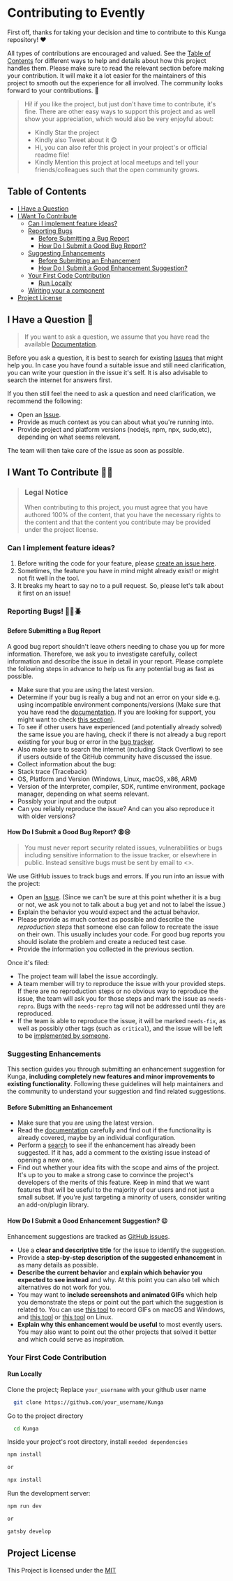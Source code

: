 # Contributing to Evently

First off, thanks for taking your decision and time to contribute to this Kunga repository! ❤️

All types of contributions are encouraged and valued. See the [Table of Contents](#table-of-contents) for different ways to help and details about how this project handles them. Please make sure to read the relevant section before making your contribution. It will make it a lot easier for the maintainers of this project to smooth out the experience for all involved. The community looks forward to your contributions. 🎉

> Hi! if you like the project, but just don't have time to contribute, it's fine. There are other easy ways to support this project and as well show your appreciation, which would also be very enjoyful about:
>
> - Kindly Star the project
> - Kindly also Tweet about it 😋
> - Hi, you can also refer this project in your project's or official readme file!
> - Kindly Mention this project at local meetups and tell your friends/colleagues such that the open community grows.

## Table of Contents

- [I Have a Question](#i-have-a-question)
- [I Want To Contribute](#i-want-to-contribute)
  - [Can I implement feature ideas?](#can-i-implement-feature-x?)
  - [Reporting Bugs](#reporting-bugs)
    - [Before Submitting a Bug Report](#before-submitting-a-bug-report)
    - [How Do I Submit a Good Bug Report?](#how-do-i-submit-a-good-bug-report)
  - [Suggesting Enhancements](#suggesting-enhancements)
    - [Before Submitting an Enhancement](#before-submitting-an-enhancement)
    - [How Do I Submit a Good Enhancement Suggestion?](#how-do-i-submit-a-good-enhancement-suggestion)
  - [Your First Code Contribution](#your-first-code-contribution)
    - [Run Locally](#run-locally)
  - [Wiriting your a component](#wiriting-your-a-component)
- [Project License](#project-license)

## I Have a Question 🙋

> If you want to ask a question, we assume that you have read the available [Documentation](https://github.com/mosespace/Kunga#readme).

Before you ask a question, it is best to search for existing [Issues](https://github.com/mosespace/Kunga/issues) that might help you. In case you have found a suitable issue and still need clarification, you can write your question in the issue it's self. It is also advisable to search the internet for answers first.

If you then still feel the need to ask a question and need clarification, we recommend the following:

- Open an [Issue](https://github.com/mosespace/Kunga/issues/new/choose).
- Provide as much context as you can about what you're running into.
- Provide project and platform versions (nodejs, npm, npx, sudo,etc), depending on what seems relevant.

The team will then take care of the issue as soon as possible.

## I Want To Contribute 🧑‍🦰

> ### Legal Notice
>
> When contributing to this project, you must agree that you have authored 100% of the content, that you have the necessary rights to the content and that the content you contribute may be provided under the project license.

### Can I implement feature ideas?

1. Before writing the code for your feature, please [create an issue here](https://github.com/mosespace/Kunga/issues/new/choose).
2. Sometimes, the feature you have in mind might already exist! or might not fit well in the tool.
3. It breaks my heart to say no to a pull request. So, please let's talk about it first on an issue!

### Reporting Bugs! 🐜🐛🪲

#### Before Submitting a Bug Report

A good bug report shouldn't leave others needing to chase you up for more information. Therefore, we ask you to investigate carefully, collect information and describe the issue in detail in your report. Please complete the following steps in advance to help us fix any potential bug as fast as possible.

- Make sure that you are using the latest version.
- Determine if your bug is really a bug and not an error on your side e.g. using incompatible environment components/versions (Make sure that you have read the [documentation](https://github.com/mosespace/Kunga#readme). If you are looking for support, you might want to check [this section](#i-have-a-question)).
- To see if other users have experienced (and potentially already solved) the same issue you are having, check if there is not already a bug report existing for your bug or error in the [bug tracker](https://github.com/mosespace/Kunga-uiissues?q=label%3Abug).
- Also make sure to search the internet (including Stack Overflow) to see if users outside of the GitHub community have discussed the issue.
- Collect information about the bug:
- Stack trace (Traceback)
- OS, Platform and Version (Windows, Linux, macOS, x86, ARM)
- Version of the interpreter, compiler, SDK, runtime environment, package manager, depending on what seems relevant.
- Possibly your input and the output
- Can you reliably reproduce the issue? And can you also reproduce it with older versions?

#### How Do I Submit a Good Bug Report? 😩😢

> You must never report security related issues, vulnerabilities or bugs including sensitive information to the issue tracker, or elsewhere in public. Instead sensitive bugs must be sent by email to <>.

We use GitHub issues to track bugs and errors. If you run into an issue with the project:

- Open an [Issue](https://github.com/mosespace/Kunga/issues/new/choose). (Since we can't be sure at this point whether it is a bug or not, we ask you not to talk about a bug yet and not to label the issue.)
- Explain the behavior you would expect and the actual behavior.
- Please provide as much context as possible and describe the _reproduction steps_ that someone else can follow to recreate the issue on their own. This usually includes your code. For good bug reports you should isolate the problem and create a reduced test case.
- Provide the information you collected in the previous section.

Once it's filed:

- The project team will label the issue accordingly.
- A team member will try to reproduce the issue with your provided steps. If there are no reproduction steps or no obvious way to reproduce the issue, the team will ask you for those steps and mark the issue as `needs-repro`. Bugs with the `needs-repro` tag will not be addressed until they are reproduced.
- If the team is able to reproduce the issue, it will be marked `needs-fix`, as well as possibly other tags (such as `critical`), and the issue will be left to be [implemented by someone](#your-first-code-contribution).

### Suggesting Enhancements

This section guides you through submitting an enhancement suggestion for Kunga, **including completely new features and minor improvements to existing functionality**. Following these guidelines will help maintainers and the community to understand your suggestion and find related suggestions.

#### Before Submitting an Enhancement

- Make sure that you are using the latest version.
- Read the [documentation](https://github.com/mosespace/Kunga#readme) carefully and find out if the functionality is already covered, maybe by an individual configuration.
- Perform a [search](https://github.com/mosespace/Kunga/issues) to see if the enhancement has already been suggested. If it has, add a comment to the existing issue instead of opening a new one.
- Find out whether your idea fits with the scope and aims of the project. It's up to you to make a strong case to convince the project's developers of the merits of this feature. Keep in mind that we want features that will be useful to the majority of our users and not just a small subset. If you're just targeting a minority of users, consider writing an add-on/plugin library.

#### How Do I Submit a Good Enhancement Suggestion? 😉

Enhancement suggestions are tracked as [GitHub issues](https://github.com/mosespace/Kunga/issues).

- Use a **clear and descriptive title** for the issue to identify the suggestion.
- Provide a **step-by-step description of the suggested enhancement** in as many details as possible.
- **Describe the current behavior** and **explain which behavior you expected to see instead** and why. At this point you can also tell which alternatives do not work for you.
- You may want to **include screenshots and animated GIFs** which help you demonstrate the steps or point out the part which the suggestion is related to. You can use [this tool](https://github.com/marionebl/svg-term-cli) to record GIFs on macOS and Windows, and [this tool](https://github.com/colinkeenan/silentcast) or [this tool](https://github.com/GNOME/byzanz) on Linux.
- **Explain why this enhancement would be useful** to most evently users. You may also want to point out the other projects that solved it better and which could serve as inspiration.

### Your First Code Contribution

#### Run Locally

Clone the project; Replace `your_username` with your github user name

```bash
  git clone https://github.com/your_username/Kunga
```

Go to the project directory

```bash
  cd Kunga
```

Inside your project's root directory, install `needed dependencies`

```js
npm install

or

npx install
```

Run the development server:

```js
npm run dev

or

gatsby develop
```

## Project License

This Project is licensed under the [MIT](https://github.com/mosespace/Kunga/LICENSE)
